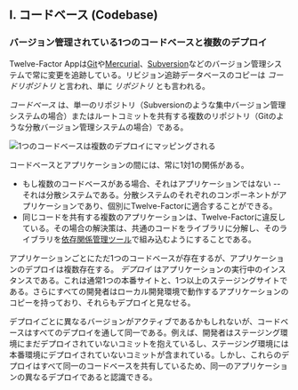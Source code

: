 ## I. コードベース (Codebase)
### バージョン管理されている1つのコードベースと複数のデプロイ

Twelve-Factor Appは[Git](http://git-scm.com/)や[Mercurial](http://mercurial.selenic.com/)、[Subversion](http://subversion.apache.org/)などのバージョン管理システムで常に変更を追跡している。リビジョン追跡データベースのコピーは *コードリポジトリ* と言われ、単に *リポジトリ* とも言われる。

*コードベース* は、単一のリポジトリ（Subversionのような集中バージョン管理システムの場合）またはルートコミットを共有する複数のリポジトリ（Gitのような分散バージョン管理システムの場合）である。

![1つのコードベースは複数のデプロイにマッピングされる](/images/codebase-deploys.png)

コードベースとアプリケーションの間には、常に1対1の関係がある。

* もし複数のコードベースがある場合、それはアプリケーションではない -- それは分散システムである。分散システムのそれぞれのコンポーネントがアプリケーションであり、個別にTwelve-Factorに適合することができる。
* 同じコードを共有する複数のアプリケーションは、Twelve-Factorに違反している。その場合の解決策は、共通のコードをライブラリに分解し、そのライブラリを[依存関係管理ツール](./dependencies)で組み込むようにすることである。

アプリケーションごとにただ1つのコードベースが存在するが、アプリケーションのデプロイは複数存在する。 *デプロイ* はアプリケーションの実行中のインスタンスである。これは通常1つの本番サイトと、1つ以上のステージングサイトである。さらにすべての開発者はローカル開発環境で動作するアプリケーションのコピーを持っており、それらもデプロイと見なせる。

デプロイごとに異なるバージョンがアクティブであるかもしれないが、コードベースはすべてのデプロイを通して同一である。例えば、開発者はステージング環境にまだデプロイされていないコミットを抱えているし、ステージング環境には本番環境にデプロイされていないコミットが含まれている。しかし、これらのデプロイはすべて同一のコードベースを共有しているため、同一のアプリケーションの異なるデプロイであると認識できる。
